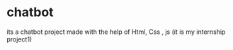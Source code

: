 # chatbot
its a chatbot project made with the help of Html, Css , js (it is my internship project1)
